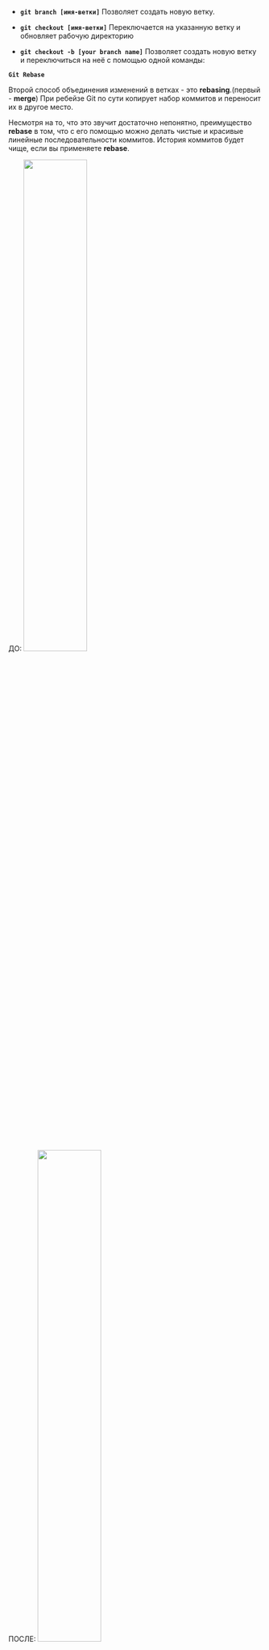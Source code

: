 - **`git branch [имя-ветки]`**
  Позволяет создать новую ветку.

- **`git checkout [имя-ветки]`**
  Переключается на указанную ветку и обновляет рабочую директорию

- **`git checkout -b [your branch name]`**
  Позволяет создать новую ветку и переключиться на неё с помощью одной команды:






**`Git Rebase`**

Второй способ объединения изменений в ветках - это **rebasing**.(первый - **merge**) При ребейзе Git по сути копирует набор коммитов и переносит их в другое место.

Несмотря на то, что это звучит достаточно непонятно, преимущество **rebase** в том, что c его помощью можно делать чистые и красивые линейные последовательности коммитов. История коммитов будет чище, если вы применяете **rebase**.



ДО:
<img src="https://github.com/user-attachments/assets/ba974c01-2706-4111-8330-2a18e7cbb6b3" width="50%" />

ПОСЛЕ:
<img src="https://github.com/user-attachments/assets/7f849d16-70c2-4d7f-9649-f046631609c6" width="50%" />
